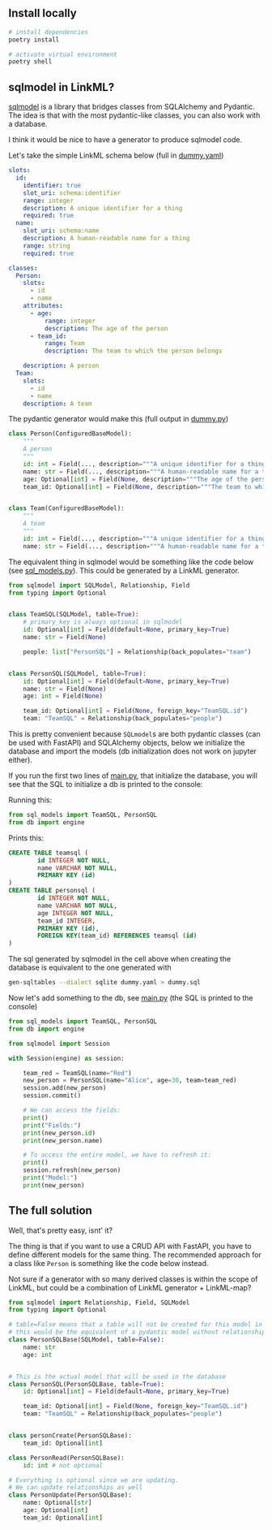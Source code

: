 ## Install locally

```bash
# install dependencies
poetry install

# activate virtual environment
poetry shell
```

## sqlmodel in LinkML?

[sqlmodel](https://github.com/tiangolo/sqlmodel) is a library that bridges classes from SQLAlchemy and Pydantic. The idea is that with the most pydantic-like classes, you can also work with a database.

I think it would be nice to have a generator to produce sqlmodel code.

Let's take the simple LinkML schema below (full in [dummy.yaml](./dummy.yaml))

```yaml
slots:
  id:
    identifier: true
    slot_uri: schema:identifier
    range: integer
    description: A unique identifier for a thing
    required: true
  name:
    slot_uri: schema:name
    description: A human-readable name for a thing
    range: string
    required: true

classes:
  Person:
    slots:
      - id
      - name
    attributes:
      - age:
          range: integer
          description: The age of the person
      - team_id:
          range: Team
          description: The team to which the person belongs

    description: A person
  Team:
    slots:
      - id
      - name
    description: A team
```

The pydantic generator would make this (full output in [dummy.py](./dummy.py))

```python
class Person(ConfiguredBaseModel):
    """
    A person
    """
    id: int = Field(..., description="""A unique identifier for a thing""")
    name: str = Field(..., description="""A human-readable name for a thing""")
    age: Optional[int] = Field(None, description="""The age of the person""")
    team_id: Optional[int] = Field(None, description="""The team to which the person belongs""")


class Team(ConfiguredBaseModel):
    """
    A team
    """
    id: int = Field(..., description="""A unique identifier for a thing""")
    name: str = Field(..., description="""A human-readable name for a thing""")
```

The equivalent thing in sqlmodel would be something like the code below (see [sql_models.py](./sql_models.py)). This could
be generated by a LinkML generator.

```python
from sqlmodel import SQLModel, Relationship, Field
from typing import Optional


class TeamSQL(SQLModel, table=True):
    # primary_key is always optional in sqlmodel
    id: Optional[int] = Field(default=None, primary_key=True)
    name: str = Field(None)

    people: list["PersonSQL"] = Relationship(back_populates="team")


class PersonSQL(SQLModel, table=True):
    id: Optional[int] = Field(default=None, primary_key=True)
    name: str = Field(None)
    age: int = Field(None)

    team_id: Optional[int] = Field(None, foreign_key="TeamSQL.id")
    team: "TeamSQL" = Relationship(back_populates="people")
```

This is pretty convenient because `SQLmodel`s are both pydantic classes (can be used with FastAPI) and SQLAlchemy objects, below we initialize the database and import the models (db initialization does not work on jupyter either).

If you run the first two lines of [main.py](/main.py), that initialize the database, you will see that the SQL to initialize a db is printed to the console:

Running this:

```python
from sql_models import TeamSQL, PersonSQL
from db import engine
```

Prints this:

```sql
CREATE TABLE teamsql (
        id INTEGER NOT NULL, 
        name VARCHAR NOT NULL, 
        PRIMARY KEY (id)
)
CREATE TABLE personsql (
        id INTEGER NOT NULL, 
        name VARCHAR NOT NULL, 
        age INTEGER NOT NULL, 
        team_id INTEGER, 
        PRIMARY KEY (id), 
        FOREIGN KEY(team_id) REFERENCES teamsql (id)
)

```

The sql generated by sqlmodel in the cell above when creating the database is equivalent to the one generated with

```bash
gen-sqltables --dialect sqlite dummy.yaml > dummy.sql
```

Now let's add something to the db, see [main.py](./main.py) (the SQL is printed to the console)

```python
from sql_models import TeamSQL, PersonSQL
from db import engine

from sqlmodel import Session

with Session(engine) as session:

    team_red = TeamSQL(name="Red")
    new_person = PersonSQL(name="Alice", age=30, team=team_red)
    session.add(new_person)
    session.commit()

    # We can access the fields:
    print()
    print("Fields:")
    print(new_person.id)
    print(new_person.name)

    # To access the entire model, we have to refresh it:
    print()
    session.refresh(new_person)
    print("Model:")
    print(new_person)

```

## The full solution

Well, that's pretty easy, isnt' it?

The thing is that if you want to use a CRUD API with FastAPI, you have to define different models for the same thing. The recommended approach for a class like `Person` is something like the code below instead.

Not sure if a generator with so many derived classes is within the scope of LinkML, but could be a combination of LinkML generator + LinkML-map?

```python
from sqlmodel import Relationship, Field, SQLModel
from typing import Optional

# table=False means that a table will not be created for this model in the database
# this would be the equivalent of a pydantic model without relationship fields
class PersonSQLBase(SQLModel, table=False):
    name: str
    age: int


# This is the actual model that will be used in the database
class PersonSQL(PersonSQLBase, table=True):
    id: Optional[int] = Field(default=None, primary_key=True)

    team_id: Optional[int] = Field(None, foreign_key="TeamSQL.id")
    team: "TeamSQL" = Relationship(back_populates="people")


class personCreate(PersonSQLBase):
    team_id: Optional[int]

class PersonRead(PersonSQLBase):
    id: int # not optional

# Everything is optional since we are updating.
# We can update relationships as well
class PersonUpdate(PersonSQLBase):
    name: Optional[str]
    age: Optional[int]
    team_id: Optional[int]


```